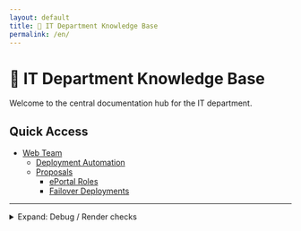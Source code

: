 ```yaml
---
layout: default
title: 🧠 IT Department Knowledge Base
permalink: /en/
---
```


# 🧠 IT Department Knowledge Base

Welcome to the central documentation hub for the IT department.

## Quick Access
- [Web Team](./web/)
  - [Deployment Automation](./web/deployment-automation/)
  - [Proposals](./web/proposals/)
    - [ePortal Roles](./web/proposals/ePortal-roles/)
    - [Failover Deployments](./web/proposals/failover-deployments/)

---

<details markdown="1">
  <summary>Expand: Debug / Render checks</summary>

This collapsible is kept temporarily to monitor styling and markdown processing.

```bash
echo "Hello from /en/index.md within collapsible"
ls -la
```